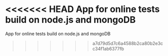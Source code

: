 <<<<<<< HEAD
App for online tests build on node.js and mongoDB
=======
App for online tests build on node.js and mongoDB
>>>>>>> a7d79d5d7c6a4588b2ca80b2e3cc34f1ab6377fb
